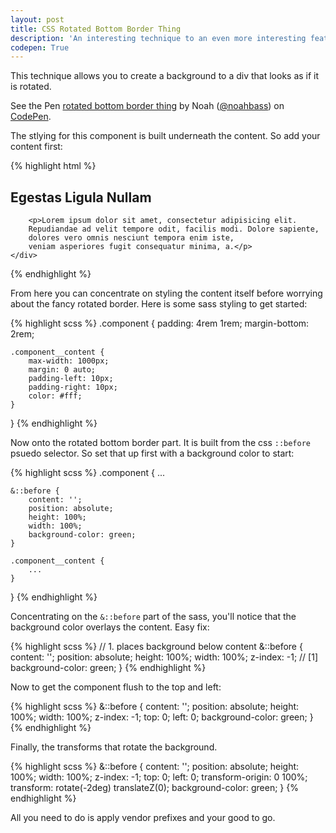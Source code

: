 ```yaml
---
layout: post
title: CSS Rotated Bottom Border Thing
description: 'An interesting technique to an even more interesting feature.'
codepen: True
---
```


This technique allows you to create a background to a div that looks as if it is rotated.

<p data-height="350" data-theme-id="8345" data-slug-hash="FuEsJ" data-default-tab="result" data-user="noahbass" class='codepen'>See the Pen <a href='http://codepen.io/noahbass/pen/FuEsJ/'>rotated bottom border thing</a> by Noah (<a href='http://codepen.io/noahbass'>@noahbass</a>) on <a href='http://codepen.io'>CodePen</a>.</p>

The stlying for this component is built underneath the content. So add your content first:

{% highlight html %}
<section class="component">
    <div class="component__content">
        <h1>Egestas Ligula Nullam</h1>

        <p>Lorem ipsum dolor sit amet, consectetur adipisicing elit.
        Repudiandae ad velit tempore odit, facilis modi. Dolore sapiente,
        dolores vero omnis nesciunt tempora enim iste,
        veniam asperiores fugit consequatur minima, a.</p>
    </div>
</section>
{% endhighlight %}

From here you can concentrate on styling the content itself before worrying about the fancy rotated border. Here is some sass styling to get started:

{% highlight scss %}
.component {
    padding: 4rem 1rem;
    margin-bottom: 2rem;

    .component__content {
        max-width: 1000px;
        margin: 0 auto;
        padding-left: 10px;
        padding-right: 10px;
        color: #fff;
    }
}
{% endhighlight %}

Now onto the rotated bottom border part. It is built from the css `::before` psuedo selector. So set that up first with a background color to start:

{% highlight scss %}
.component {
    ...

    &::before {
        content: '';
        position: absolute;
        height: 100%;
        width: 100%;
        background-color: green;
    }

    .component__content {
        ...
    }
}
{% endhighlight %}

Concentrating on the `&::before` part of the sass, you'll notice that the background color overlays the content. Easy fix:

{% highlight scss %}
// 1. places background below content
&::before {
    content: '';
    position: absolute;
    height: 100%;
    width: 100%;
    z-index: -1; // [1]
    background-color: green;
}
{% endhighlight %}

Now to get the component flush to the top and left:

{% highlight scss %}
&::before {
    content: '';
    position: absolute;
    height: 100%;
    width: 100%;
    z-index: -1;
    top: 0;
    left: 0;
    background-color: green;
}
{% endhighlight %}

Finally, the transforms that rotate the background.

{% highlight scss %}
&::before {
    content: '';
    position: absolute;
    height: 100%;
    width: 100%;
    z-index: -1;
    top: 0;
    left: 0;
    transform-origin: 0 100%;
    transform: rotate(-2deg) translateZ(0);
    background-color: green;
}
{% endhighlight %}

All you need to do is apply vendor prefixes and your good to go.

